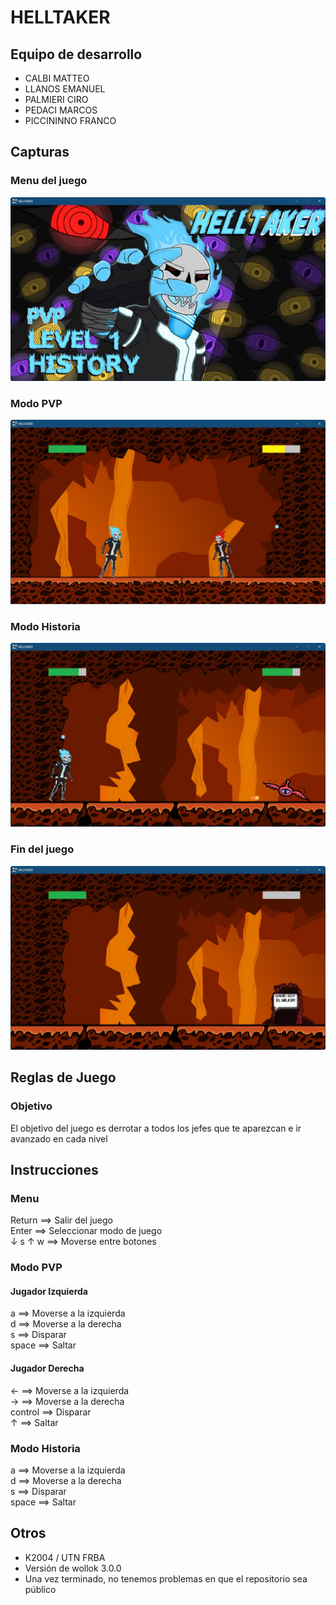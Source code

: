 # HELLTAKER

## Equipo de desarrollo

- CALBI MATTEO
- LLANOS EMANUEL
- PALMIERI CIRO
- PEDACI MARCOS
- PICCININNO FRANCO 

## Capturas

### Menu del juego
![game menu](assets/captures/menu.jpg)

### Modo PVP
![game pvp](assets/captures/pvp.jpg)

### Modo Historia
![game level](assets/captures/level1.jpg)

### Fin del juego
![game end](assets/captures/end.jpg)

## Reglas de Juego

### Objetivo
El objetivo del juego es derrotar a todos los jefes que te aparezcan e ir avanzado en cada nivel

## Instrucciones
### Menu
Return ==> Salir del juego\
Enter ==> Seleccionar modo de juego\
↓ s ↑ w ==> Moverse entre botones

### Modo PVP
#### Jugador Izquierda
a ==> Moverse a la izquierda\
d ==> Moverse a la derecha\
s ==> Disparar\
space ==> Saltar

#### Jugador Derecha
← ==> Moverse a la izquierda\
→ ==> Moverse a la derecha\
control ==> Disparar\
↑ ==> Saltar

### Modo Historia
a ==> Moverse a la izquierda\
d ==> Moverse a la derecha\
s ==> Disparar\
space ==> Saltar

## Otros

- K2004 / UTN FRBA
- Versión de wollok 3.0.0
- Una vez terminado, no tenemos problemas en que el repositorio sea público

